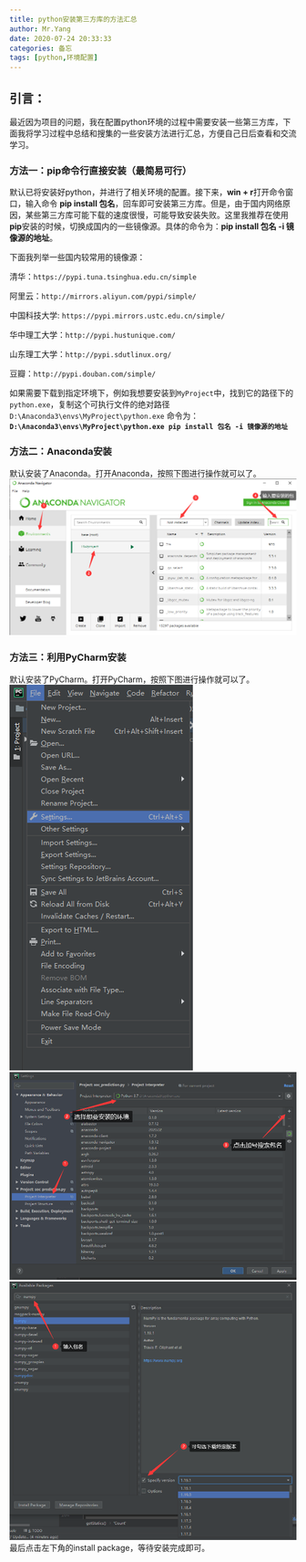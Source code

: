 ```yaml
---
title: python安装第三方库的方法汇总
author: Mr.Yang
date: 2020-07-24 20:33:33
categories: 备忘
tags: [python,环境配置]
---
```

## 引言：
最近因为项目的问题，我在配置python环境的过程中需要安装一些第三方库，下面我将学习过程中总结和搜集的一些安装方法进行汇总，方便自己日后查看和交流学习。
### 方法一：pip命令行直接安装（最简易可行）
默认已将安装好python，并进行了相关环境的配置。接下来，**win + r**打开命令窗口，输入命令 **pip install 包名**，回车即可安装第三方库。但是，由于国内网络原因，某些第三方库可能下载的速度很慢，可能导致安装失败。这里我推荐在使用**pip**安装的时候，切换成国内的一些镜像源。具体的命令为：**pip install 包名 -i 镜像源的地址**。

下面我列举一些国内较常用的镜像源：

清华：```https://pypi.tuna.tsinghua.edu.cn/simple```

阿里云：```http://mirrors.aliyun.com/pypi/simple/```

中国科技大学: ```https://pypi.mirrors.ustc.edu.cn/simple/```

华中理工大学：```http://pypi.hustunique.com/```

山东理工大学：```http://pypi.sdutlinux.org/```

豆瓣：```http://pypi.douban.com/simple/```

如果需要下载到指定环境下，例如我想要安装到`MyProject`中，找到它的路径下的`python.exe`，复制这个可执行文件的绝对路径 `D:\Anaconda3\envs\MyProject\python.exe`
命令为：
**```D:\Anaconda3\envs\MyProject\python.exe pip install 包名 -i 镜像源的地址 ```**

### 方法二：Anaconda安装
默认安装了Anaconda。打开Anaconda，按照下图进行操作就可以了。
![image](python安装第三方库的方法汇总/1.png?v=1&type=image)

### 方法三：利用PyCharm安装
默认安装了PyCharm。打开PyCharm，按照下图进行操作就可以了。
![image](python安装第三方库的方法汇总/2.png?v=1&type=image)
![image](python安装第三方库的方法汇总/3.png?v=1&type=image)
![image](python安装第三方库的方法汇总/4.png?v=1&type=image)
最后点击左下角的install package，等待安装完成即可。

